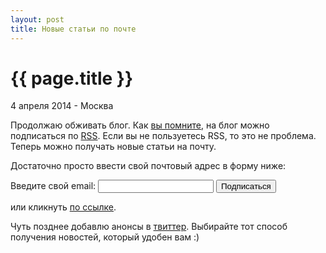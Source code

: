 ```yaml
---
layout: post
title: Новые статьи по почте
---
```


{{ page.title }}
================

<p class="meta">4 апреля 2014 - Москва</p>

Продолжаю обживать блог.
Как [вы помните](http://blog.bronevichok.ru/2014/03/22/Opensearch.html),
на блог можно подписаться по [RSS](http://feeds.feedburner.com/bronevichok).
Если вы не пользуетесь RSS, то это не проблема. Теперь можно получать новые статьи на почту.

Достаточно просто ввести свой почтовый адрес в форму ниже:
<form action="http://feedburner.google.com/fb/a/mailverify" method="post" target="popupwindow" onsubmit="window.open(&#39;http://feedburner.google.com/fb/a/mailverify?uri=bronevichok&#39;, &#39;popupwindow&#39;, &#39;scrollbars=yes,width=550,height=520&#39;);return true"><p>Введите свой email: <input type="text" name="email"><input type="hidden" value="bronevichok" name="uri"><input type="hidden" name="loc" value="ru_RU"> <input type="submit" value="Подписаться"></form>

или кликнуть <a href="http://feedburner.google.com/fb/a/mailverify?uri=bronevichok">по ссылке</a>.

Чуть позднее добавлю анонсы в [твиттер](https://twitter.com/estet). Выбирайте тот способ получения
новостей, который удобен вам :)
